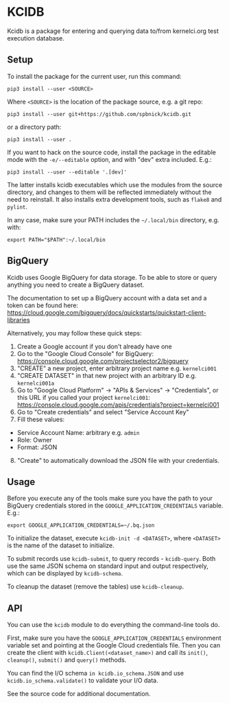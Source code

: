 KCIDB
=====

Kcidb is a package for entering and querying data to/from kernelci.org test
execution database.

Setup
-----

To install the package for the current user, run this command:

    pip3 install --user <SOURCE>

Where `<SOURCE>` is the location of the package source, e.g. a git repo:

    pip3 install --user git+https://github.com/spbnick/kcidb.git

or a directory path:

    pip3 install --user .

If you want to hack on the source code, install the package in the editable
mode with the `-e/--editable` option, and with "dev" extra included. E.g.:

    pip3 install --user --editable '.[dev]'

The latter installs kcidb executables which use the modules from the source
directory, and changes to them will be reflected immediately without the need
to reinstall. It also installs extra development tools, such as `flake8` and
`pylint`.

In any case, make sure your PATH includes the `~/.local/bin` directory, e.g.
with:

    export PATH="$PATH":~/.local/bin

BigQuery
--------

Kcidb uses Google BigQuery for data storage. To be able to store or query
anything you need to create a BigQuery dataset.

The documentation to set up a BigQuery account with a data set and a token can
be found here:
https://cloud.google.com/bigquery/docs/quickstarts/quickstart-client-libraries

Alternatively, you may follow these quick steps:

1. Create a Google account if you don't already have one
2. Go to the "Google Cloud Console" for BigQuery: https://console.cloud.google.com/projectselector2/bigquery
3. "CREATE" a new project, enter arbitrary project name e.g. `kernelci001`
4. "CREATE DATASET" in that new project with an arbitrary ID e.g. `kernelci001a`
5. Go to "Google Cloud Platform" -> "APIs & Services" -> "Credentials",
   or this URL if you called your project `kernelci001`: https://console.cloud.google.com/apis/credentials?project=kernelci001
6. Go to "Create credentials" and select "Service Account Key"
7. Fill these values:
  * Service Account Name: arbitrary e.g. `admin`
  * Role: Owner
  * Format: JSON
8. "Create" to automatically download the JSON file with your credentials.


Usage
-----
Before you execute any of the tools make sure you have the path to your
BigQuery credentials stored in the `GOOGLE_APPLICATION_CREDENTIALS` variable.
E.g.:

    export GOOGLE_APPLICATION_CREDENTIALS=~/.bq.json

To initialize the dataset, execute `kcidb-init -d <DATASET>`, where
`<DATASET>` is the name of the dataset to initialize.

To submit records use `kcidb-submit`, to query records - `kcidb-query`.
Both use the same JSON schema on standard input and output respectively, which
can be displayed by `kcidb-schema`.

To cleanup the dataset (remove the tables) use `kcidb-cleanup`.

API
---
You can use the `kcidb` module to do everything the command-line tools do.

First, make sure you have the `GOOGLE_APPLICATION_CREDENTIALS` environment
variable set and pointing at the Google Cloud credentials file. Then you can
create the client with `kcidb.Client(<dataset_name>)` and call its `init()`,
`cleanup()`, `submit()` and `query()` methods.

You can find the I/O schema `in kcidb.io_schema.JSON` and use
`kcidb.io_schema.validate()` to validate your I/O data.

See the source code for additional documentation.

